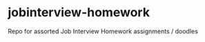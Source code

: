 jobinterview-homework
=====================

Repo for assorted Job Interview Homework assignments / doodles
